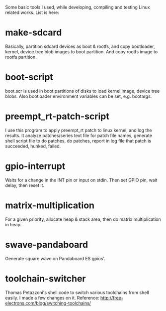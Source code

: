 Some basic tools I used, while developing, compiling and testing Linux related works.
List is here:

# make-sdcard

Basically, partition sdcard devices as boot & rootfs,
and copy bootloader, kernel, device tree blob
images to boot partition. And copy rootfs image
to rootfs partition.

# boot-script

boot.scr is used in boot partitions of disks to load kernel image, device tree blobs.
Also bootloader environment variables can be set, e.g. bootargs.

# preempt_rt-patch-script

I use this program to apply preempt_rt patch to linux kernel, and 
log the results. 
It analyze patches/series text file for patch file names, 
generate shell script file to do patches, do patches, 
report in log file that patch is succeeded, hunked, failed.

# gpio-interrupt

Waits for a change in the INT pin or input on stdin.
Then set GPIO pin, wait delay, then reset it.

# matrix-multiplication

For a given priority, allocate heap & stack area, then do matrix multiplication in heap.

# swave-pandaboard

Generate square wave on Pandaboard ES gpios'.

# toolchain-switcher

Thomas Petazzoni's shell code to switch various toolchains from shell easily.
I made a few changes on it. Reference: http://free-electrons.com/blog/switching-toolchains/
